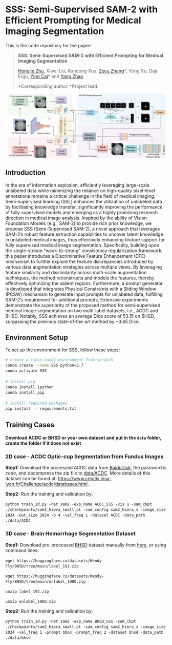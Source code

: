# SSS: Semi-Supervised SAM-2 with Efficient Prompting for Medical Imaging Segmentation
This is the code repository for the paper:

> **SSS: Semi-Supervised SAM-2 with Efficient Prompting for Medical Imaging Segmentation**
> 
>[Hongjie Zhu](https://github.com/Potato2187/), Xiwei Liu, Rundong Xue, [Zeyu Zhang](https://steve-zeyu-zhang.github.io/)†, Yong Xu, Daji Ergu, [Ying Cai](https://ieeexplore.ieee.org/author/37087137422)* and [Yang Zhao](https://yangyangkiki.github.io/)
>
>*Corresponding author. †Project lead.
>

![项目相关的描述](image.png)

## Introduction
In the era of information explosion, efficiently leveraging large-scale unlabeled data while minimizing the reliance on high-quality pixel-level annotations remains a critical challenge in the field of medical imaging. Semi-supervised learning (SSL) enhances the utilization of unlabeled data by facilitating knowledge transfer, significantly improving the performance of fully supervised models and emerging as a highly promising research direction in medical image analysis. Inspired by the ability of Vision Foundation Models (e.g., SAM-2) to provide rich prior knowledge, we propose SSS (Semi-Supervised SAM-2), a novel approach that leverages SAM-2’s robust feature extraction capabilities to uncover latent knowledge in unlabeled medical images, thus effectively enhancing feature support for fully supervised medical image segmentation. Specifically, building upon the single-stream “weak-to-strong” consistency regularization framework, this paper introduces a Discriminative Feature Enhancement (DFE) mechanism to further explore the feature discrepancies introduced by various data augmentation strategies across multiple views. By leveraging feature similarity and dissimilarity across multi-scale augmentation techniques, the method reconstructs and models the features, thereby effectively optimizing the salient regions. Furthermore, a prompt generator is developed that integrates Physical Constraints with a Sliding Window (PCSW) mechanism to generate input prompts for unlabeled data, fulfilling SAM-2’s requirement for additional prompts. Extensive experiments demonstrate the superiority of the proposed method for semi-supervised medical image segmentation on two multi-label datasets, i.e., ACDC and BHSD. Notably, SSS achieves an average Dice score of 53.15 on BHSD, surpassing the previous state-of-the-art method by +3.65 Dice.

## Environment Setup

To set up the environment for SSS, follow these steps:

```sh
# create a clean conda environment from scratch
conda create --name SSS python=3.7
conda activate SSS

# install pip
conda install ipython
conda install pip

# install required packages
pip install -r requirements.txt
```
## Training Cases
 #### Download ACDC or BHSD or your own dataset and put in the ``data`` folder, create the folder if it does not exist 
 
 ### 2D case - ACDC Optic-cup Segmentation from Fundus Images

**Step1:**  Download the processed ACDC data from [BaiduDisk](https://pan.baidu.com/s/1d0cFhj3LU029oHajNni8KQ), the password is *code*, and decompress the zip file to [data/ACDC](https://github.com/Luoxd1996/SSL4MIS/edit/master/data/ACDC). More details of this dataset can be found at:  https://www.creatis.insa-lyon.fr/Challenge/acdc/databases.html.

 **Step2:** Run the training and validation by:
 
``python train_2d.py -net sam2 -exp_name ACDC_SSS -vis 1 -sam_ckpt ./checkpoints/sam2_hiera_small.pt -sam_config sam2_hiera_s -image_size 1024 -out_size 1024 -b 4 -val_freq 1 -dataset ACDC -data_path ./data/ACDC``

 ### 3D case - Brain Hemorrhage Segmentation Dataset
 
 **Step1:** Download pre-processed [BHSD](https://github.com/White65534/BHSD?tab=readme-ov-file) dataset manually from [here](https://huggingface.co/datasets/Wendy-Fly/BHSD/tree/main), or using command lines:

 ``wget https://huggingface.co/datasets/Wendy-Fly/BHSD/tree/main/label_192.zip``
 
 ``wget https://huggingface.co/datasets/Wendy-Fly/BHSD/tree/main/unlabel_1980.zip``
 
 ``unzip label_192.zip``
 
 ``unzip unlabel_1980.zip``
 
**Step2:** Run the training and validation by:


 ``python train_3d.py -net sam2 -exp_name BHSD_SSS -sam_ckpt ./checkpoints/sam2_hiera_small.pt -sam_config sam2_hiera_s -image_size 1024 -val_freq 1 -prompt bbox -prompt_freq 2 -dataset bhsd -data_path ./data/bhsd``
